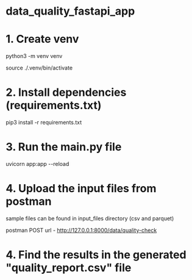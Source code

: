 # data_quality_fastapi_app

# 1. Create venv

python3 -m venv venv

source ./.venv/bin/activate

# 2. Install dependencies (requirements.txt)

pip3 install -r requirements.txt

# 3. Run the main.py file

uvicorn app:app --reload

# 4. Upload the input files from postman 

sample files can be found in input_files directory (csv and parquet)

postman POST url - http://127.0.0.1:8000/data/quality-check

# 4. Find the results in the generated "quality_report.csv" file

